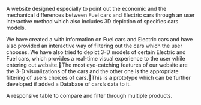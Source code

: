 A website designed especially to point out the economic and the mechanical differences between Fuel cars and Electric cars through an user interactive method which also includes 3D depiction of specifies cars models.

We have created a with information on Fuel cars and Electric cars and have also provided an interactive way of filtering out the cars which the user chooses. We have also tried to depict 3-D models of certain Electric and Fuel cars, which provides a real-time visual experience to the user while entering out website.The most eye-catching features of our website are the 3-D visualizations of the cars and the other one is the appropriate filtering of users choices of cars.This is a prototype which can be further developed if added a Database of cars’s data to it.


A responsive table to compare and filter through multiple products.
